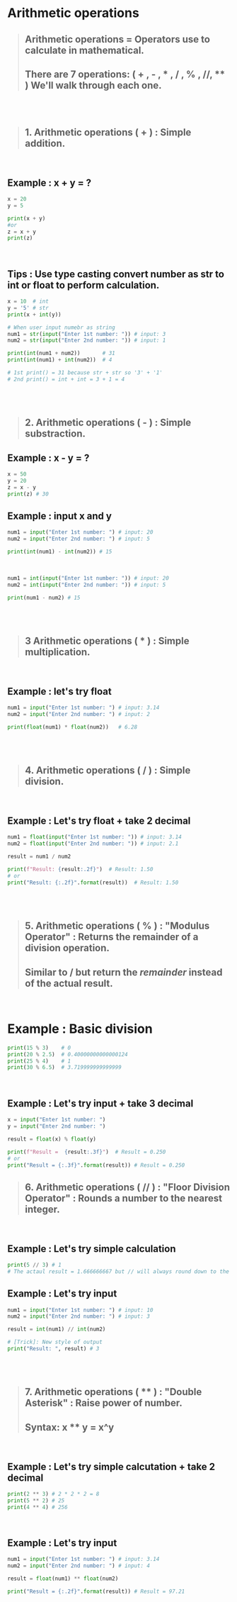 # Arithmetic operations

> ## **Arithmetic operations** = Operators use to calculate in mathematical.
> ## There are 7 operations: ( + , - , * , / , % , //, ** ) We'll walk through each one.

<br><br>

> ## 1. Arithmetic operations ( **+** ) : Simple addition.

<br>

## Example : x + y = ?

```python
x = 20
y = 5

print(x + y)
#or
z = x + y
print(z)
```

<br>

## **Tips** : Use **type casting** convert number as **str** to **int** or **float** to perform calculation.

```python
x = 10  # int
y = '5' # str
print(x + int(y))
```

```python
# When user input numebr as string
num1 = str(input("Enter 1st number: ")) # input: 3
num2 = str(input("Enter 2nd number: ")) # input: 1

print(int(num1 + num2))       # 31
print(int(num1) + int(num2))  # 4

# 1st print() = 31 because str + str so '3' + '1'
# 2nd print() = int + int = 3 + 1 = 4
```

<br><br>

> ## 2. Arithmetic operations ( **-** ) : Simple substraction.

## Example : x - y = ?

```python
x = 50
y = 20
z = x - y
print(z) # 30
```

## Example : input x and y

```python
num1 = input("Enter 1st number: ") # input: 20
num2 = input("Enter 2nd number: ") # input: 5

print(int(num1) - int(num2)) # 15
```

<br>

```python
num1 = int(input("Enter 1st number: ")) # input: 20
num2 = int(input("Enter 2nd number: ")) # input: 5

print(num1 - num2) # 15
```

<br><br>

> ## 3 Arithmetic operations ( * ) : Simple multiplication.

<br>

## Example : let's try float

```python
num1 = input("Enter 1st number: ") # input: 3.14
num2 = input("Enter 2nd number: ") # input: 2

print(float(num1) * float(num2))   # 6.28
```

<br><br>

> ## 4. Arithmetic operations ( **/** ) : Simple division.

<br>

## Example : Let's try float + take 2 decimal

```python
num1 = float(input("Enter 1st number: ")) # input: 3.14
num2 = float(input("Enter 2nd number: ")) # input: 2.1

result = num1 / num2

print(f"Result: {result:.2f}")  # Result: 1.50
# or
print("Result: {:.2f}".format(result))  # Result: 1.50
```

<br><br>

> ## 5.  Arithmetic operations ( **%** ) : "Modulus Operator" : Returns the remainder of a division operation.
> ## Similar to **/** but return the ***remainder*** instead of the actual result.

<br>

# Example : Basic division

```python
print(15 % 3)    # 0
print(20 % 2.5)  # 0.40000000000000124
print(25 % 4)    # 1
print(30 % 6.5)  # 3.719999999999999
```

<br>

## Example : Let's try input + take 3 decimal

```python
x = input("Enter 1st number: ")
y = input("Enter 2nd number: ")

result = float(x) % float(y)

print(f"Result =  {result:.3f}")  # Result = 0.250
# or
print("Result = {:.3f}".format(result)) # Result = 0.250
```


> ## 6. Arithmetic operations ( **//** ) : "Floor Division Operator" : Rounds a number to the nearest integer.

<br>

## Example : Let's try simple calculation

```python
print(5 // 3) # 1
# The actaul result = 1.666666667 but // will always round down to the nearest integer. 
```

## Example : Let's try input

```python
num1 = input("Enter 1st number: ") # input: 10
num2 = input("Enter 2nd number: ") # input: 3

result = int(num1) // int(num2)

# [Trick]: New style of output
print("Result: ", result) # 3
```

<br><br>

> ## 7. Arithmetic operations ( ** ) : "Double Asterisk" : Raise power of number.
> ## Syntax: x ** y = x^y

<br>

## Example : Let's try simple calcutation + take 2 decimal

```python
print(2 ** 3) # 2 * 2 * 2 = 8
print(5 ** 2) # 25
print(4 ** 4) # 256
```

<br>

## Example : Let's try input

```python
num1 = input("Enter 1st number: ") # input: 3.14
num2 = input("Enter 2nd number: ") # input: 4

result = float(num1) ** float(num2)

print("Result = {:.2f}".format(result)) # Result = 97.21
```